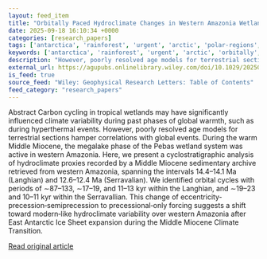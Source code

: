 ```yaml
---
layout: feed_item
title: "Orbitally Paced Hydroclimate Changes in Western Amazonia Wetlands During the Middle Miocene"
date: 2025-09-18 16:10:34 +0000
categories: [research_papers]
tags: ['antarctica', 'rainforest', 'urgent', 'arctic', 'polar-regions', 'amazon']
keywords: ['antarctica', 'rainforest', 'urgent', 'arctic', 'orbitally', 'polar-regions', 'paced', 'hydroclimate']
description: "However, poorly resolved age models for terrestrial sections hamper correlations with global events"
external_url: https://agupubs.onlinelibrary.wiley.com/doi/10.1029/2025GL117517?af=R
is_feed: true
source_feed: "Wiley: Geophysical Research Letters: Table of Contents"
feed_category: "research_papers"
---
```


Abstract Carbon cycling in tropical wetlands may have significantly influenced climate variability during past phases of global warmth, such as during hyperthermal events. However, poorly resolved age models for terrestrial sections hamper correlations with global events. During the warm Middle Miocene, the megalake phase of the Pebas wetland system was active in western Amazonia. Here, we present a cyclostratigraphic analysis of hydroclimate proxies recorded by a Middle Miocene sedimentary archive retrieved from western Amazonia, spanning the intervals 14.4–14.1 Ma (Langhian) and 12.6–12.4 Ma (Serravalian). We identified orbital cycles with periods of ∼87–133, ∼17–19, and 11–13 kyr within the Langhian, and ∼19–23 and 10–11 kyr within the Serravallian. This change of eccentricity‐precession‐semiprecession to precessional‐only forcing suggests a shift toward modern‐like hydroclimate variability over western Amazonia after East Antarctic Ice Sheet expansion during the Middle Miocene Climate Transition.

[Read original article](https://agupubs.onlinelibrary.wiley.com/doi/10.1029/2025GL117517?af=R)
